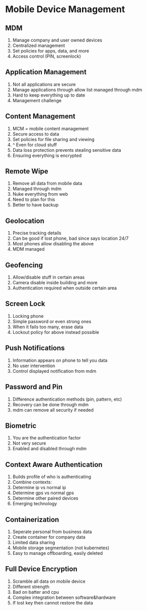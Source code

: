 # Mobile Device Management

## MDM

1. Manage company and user owned devices
1. Centralized management
1. Set policies for apps, data, and more
1. Access control (PIN, screenlock)

## Application Management

1. Not all applications are secure
1. Manage applications through allow list managed through mdm
1. Hard to keep everything up to date
1. Management challenge

## Content Management

1. MCM = mobile content management
1. Secure access to data
1. Set policies for file sharing and viewing
1. ^ Even for cloud stuff
1. Data loss protection prevents stealing sensitive data
1. Ensuring everything is encrypted

## Remote Wipe

1. Remove all data from mobile data
1. Managed through mdm
1. Nuke everything from web
1. Need to plan for this
1. Better to have backup

## Geolocation

1. Precise tracking details
1. Can be good if lost phone, bad since says location 24/7
1. Most phones allow disabling the above
1. MDM managed

## Geofencing

1. Allow/disable stuff in certain areas
1. Camera disable inside building and more
1. Authentication required when outside certain area

## Screen Lock

1. Locking phone
1. Simple password or even strong ones
1. When it fails too many, erase data
1. Lockout policy for above instead possible

## Push Notifications

1. Information appears on phone to tell you data
1. No user intervention
1. Control displayed notification from mdm

## Password and Pin

1. Difference authentication methods (pin, pattern, etc)
1. Recovery can be done through mdm
1. mdm can remove all security if needed

## Biometric

1. You are the authentication factor
1. Not very secure
1. Enabled and disabled through mdm

## Context Aware Authentication

1. Builds profile of who is authenticating
1. Combine contexts:
 1. Determine ip vs normal ip
 1. Determine gps vs normal gps
 1. Determine other paired devices
1. Emerging technology

## Containerization

1. Seperate personal from business data
1. Create container for company data
1. Limited data sharing
1. Mobile storage segmentation (not kubernetes)
1. Easy to manage offboarding, easily deleted

## Full Device Encryption

1. Scramble all data on mobile device
1. Different strength
1. Bad on batter and cpu
1. Complex integration between software&hardware
1. If lost key then cannot restore the data
